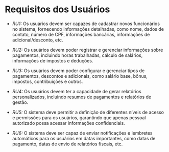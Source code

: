 # Requisitos dos Usuários

- _RU1:_ Os usuários devem ser capazes de cadastrar novos funcionários no sistema, fornecendo informações detalhadas, como nome, dados de contato, número de CPF, informações bancárias, informações de adicional/desconto, etc.

- _RU2:_ Os usuários devem poder registrar e gerenciar informações sobre pagamentos, incluindo horas trabalhadas, cálculo de salários, informações de impostos e deduções.

- _RU3:_ Os usuários devem poder configurar e gerenciar tipos de pagamentos, descontos e adicionais, como salário base, bônus, impostos, contribuições e outros.

- _RU4:_ Os usuários devem ter a capacidade de gerar relatórios personalizados, incluindo resumos de pagamentos e relatórios de gestão.

- _RU5:_ O sistema deve permitir a definição de diferentes níveis de acesso e permissões para os usuários, garantindo que apenas pessoal autorizado possa acessar informações confidenciais.

- _RU6:_ O sistema deve ser capaz de enviar notificações e lembretes automáticos para os usuários em datas importantes, como datas de pagamento, datas de envio de relatórios fiscais, etc.
